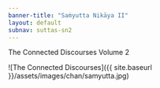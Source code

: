 ```yaml
---
banner-title: "Saṁyutta Nikāya II" 
layout: default 
subnav: suttas-sn2
---
```


The Connected Discourses Volume 2

![The Connected Discourses]({{ site.baseurl }}/assets/images/chan/samyutta.jpg)

